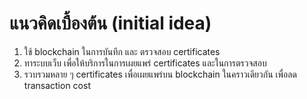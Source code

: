 # แนวคิดเบื้องต้น (initial idea)
<ol>
	<li>ใช้ blockchain ในการบันทึก และ ตรวจสอบ certificates</li>
	<li>ทาระบบเว็บ เพื่อให้บริการในการเผยแพร่ certificates และในการตรวจสอบ</li>
	<li>รวบรวมหลาย ๆ certificates เพื่อเผยแพร่บน blockchain ในคราวเดียวกัน เพื่อลด transaction cost</li>
</ol>